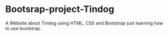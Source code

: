 # Bootsrap-project-Tindog
A Website about Tindog using HTML, CSS and Bootstrap
just learning how to use bootstrap.
